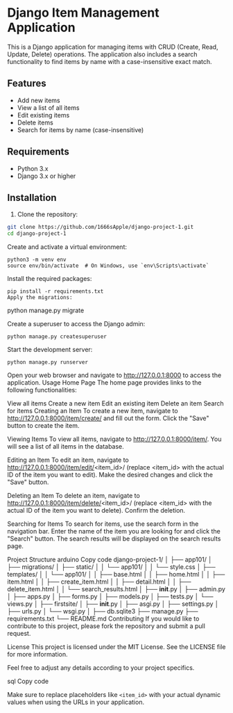 # Django Item Management Application

This is a Django application for managing items with CRUD (Create, Read, Update, Delete) operations. The application also includes a search functionality to find items by name with a case-insensitive exact match.

## Features

- Add new items
- View a list of all items
- Edit existing items
- Delete items
- Search for items by name (case-insensitive)

## Requirements

- Python 3.x
- Django 3.x or higher

## Installation

1. Clone the repository:

```bash
git clone https://github.com/1666sApple/django-project-1.git
cd django-project-1
```
Create and activate a virtual environment:

```
python3 -m venv env
source env/bin/activate  # On Windows, use `env\Scripts\activate`
```
Install the required packages:

```
pip install -r requirements.txt
Apply the migrations:
```
python manage.py migrate

Create a superuser to access the Django admin:

```
python manage.py createsuperuser
```
Start the development server:
```
python manage.py runserver
```
Open your web browser and navigate to http://127.0.0.1:8000 to access the application.
Usage
Home Page
The home page provides links to the following functionalities:

View all items
Create a new item
Edit an existing item
Delete an item
Search for items
Creating an Item
To create a new item, navigate to http://127.0.0.1:8000/item/create/ and fill out the form. Click the "Save" button to create the item.

Viewing Items
To view all items, navigate to http://127.0.0.1:8000/item/. You will see a list of all items in the database.

Editing an Item
To edit an item, navigate to http://127.0.0.1:8000/item/edit/<item_id>/ (replace <item_id> with the actual ID of the item you want to edit). Make the desired changes and click the "Save" button.

Deleting an Item
To delete an item, navigate to http://127.0.0.1:8000/item/delete/<item_id>/ (replace <item_id> with the actual ID of the item you want to delete). Confirm the deletion.

Searching for Items
To search for items, use the search form in the navigation bar. Enter the name of the item you are looking for and click the "Search" button. The search results will be displayed on the search results page.

Project Structure
arduino
Copy code
django-project-1/
│
├── app101/
│   ├── migrations/
│   ├── static/
│   │   └── app101/
│   │       └── style.css
│   ├── templates/
│   │   └── app101/
│   │       ├── base.html
│   │       ├── home.html
│   │       ├── item.html
│   │       ├── create_item.html
│   │       ├── detail.html
│   │       ├── delete_item.html
│   │       └── search_results.html
│   ├── __init__.py
│   ├── admin.py
│   ├── apps.py
│   ├── forms.py
│   ├── models.py
│   ├── tests.py
│   └── views.py
│
├── firstsite/
│   ├── __init__.py
│   ├── asgi.py
│   ├── settings.py
│   ├── urls.py
│   └── wsgi.py
│
├── db.sqlite3
├── manage.py
├── requirements.txt
└── README.md
Contributing
If you would like to contribute to this project, please fork the repository and submit a pull request.

License
This project is licensed under the MIT License. See the LICENSE file for more information.

Feel free to adjust any details according to your project specifics.

sql
Copy code

Make sure to replace placeholders like `<item_id>` with your actual dynamic values when using the URLs in your application.